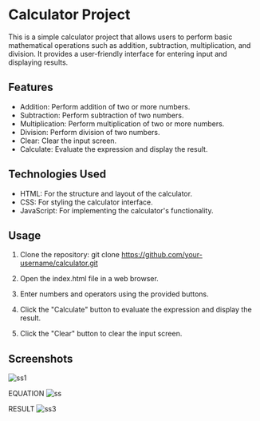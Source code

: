 
# Calculator Project
This is a simple calculator project that allows users to perform basic mathematical operations such as addition, subtraction, multiplication, and division. It provides a user-friendly interface for entering input and displaying results.

## Features
* Addition: Perform addition of two or more numbers.
* Subtraction: Perform subtraction of two numbers.
* Multiplication: Perform multiplication of two or more numbers.
* Division: Perform division of two numbers.
* Clear: Clear the input screen.
* Calculate: Evaluate the expression and display the result.
## Technologies Used
* HTML: For the structure and layout of the calculator.
* CSS: For styling the calculator interface.
* JavaScript: For implementing the calculator's functionality.
## Usage
1. Clone the repository:
git clone https://github.com/your-username/calculator.git

2. Open the index.html file in a web browser.

3. Enter numbers and operators using the provided buttons.

4. Click the "Calculate" button to evaluate the expression and display the   result.

5. Click the "Clear" button to clear the input screen.

## Screenshots
![ss1](https://github.com/lakshayrao2301/OIBSIP/assets/105383572/820faada-4094-4d0b-9e18-db041425ee33)

EQUATION
![ss](https://github.com/lakshayrao2301/OIBSIP/assets/105383572/85211ad7-45d2-46f9-8a9a-e9592202f218)

RESULT
![ss3](https://github.com/lakshayrao2301/OIBSIP/assets/105383572/48ec57b3-815d-4b43-a972-2f8f88f66140)

